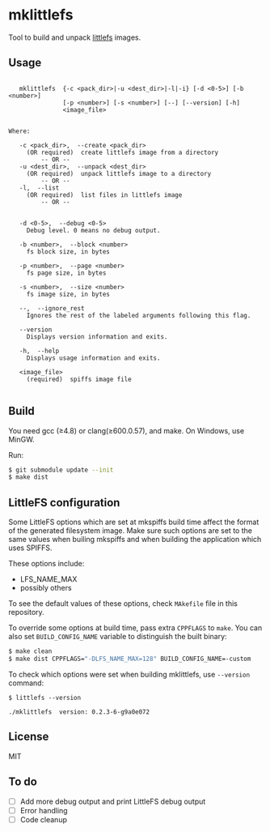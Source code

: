 # mklittlefs
Tool to build and unpack [littlefs](https://github.com/ARMmbed/littlefs) images.


## Usage

```

   mklittlefs  {-c <pack_dir>|-u <dest_dir>|-l|-i} [-d <0-5>] [-b <number>]
               [-p <number>] [-s <number>] [--] [--version] [-h]
               <image_file>


Where: 

   -c <pack_dir>,  --create <pack_dir>
     (OR required)  create littlefs image from a directory
         -- OR --
   -u <dest_dir>,  --unpack <dest_dir>
     (OR required)  unpack littlefs image to a directory
         -- OR --
   -l,  --list
     (OR required)  list files in littlefs image
         -- OR --


   -d <0-5>,  --debug <0-5>
     Debug level. 0 means no debug output.

   -b <number>,  --block <number>
     fs block size, in bytes

   -p <number>,  --page <number>
     fs page size, in bytes

   -s <number>,  --size <number>
     fs image size, in bytes

   --,  --ignore_rest
     Ignores the rest of the labeled arguments following this flag.

   --version
     Displays version information and exits.

   -h,  --help
     Displays usage information and exits.

   <image_file>
     (required)  spiffs image file


```
## Build

You need gcc (≥4.8) or clang(≥600.0.57), and make. On Windows, use MinGW.

Run:
```bash
$ git submodule update --init
$ make dist
```

## LittleFS configuration

Some LittleFS options which are set at mkspiffs build time affect the format of the generated filesystem image. Make sure such options are set to the same values when builing mkspiffs and when building the application which uses SPIFFS.

These options include:

  - LFS_NAME_MAX
  - possibly others

To see the default values of these options, check `MAkefile` file in this repository.

To override some options at build time, pass extra `CPPFLAGS` to `make`. You can also set `BUILD_CONFIG_NAME` variable to distinguish the built binary:

```bash
$ make clean
$ make dist CPPFLAGS="-DLFS_NAME_MAX=128" BUILD_CONFIG_NAME=-custom
```

To check which options were set when building mklittlefs, use `--version` command:

```
$ littlefs --version

./mklittlefs  version: 0.2.3-6-g9a0e072
```


## License

MIT

## To do

- [ ] Add more debug output and print LittleFS debug output
- [ ] Error handling
- [ ] Code cleanup
